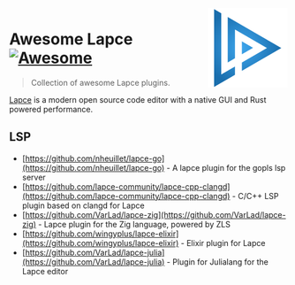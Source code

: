 <!-- lint ignore awesome-git-repo-age -->

<img src="https://raw.githubusercontent.com/lapce/lapce/master/extra/images/logo.png" align="right" width="144" />

# Awesome Lapce [![Awesome](https://cdn.rawgit.com/sindresorhus/awesome/d7305f38d29fed78fa85652e3a63e154dd8e8829/media/badge.svg)](https://github.com/sindresorhus/awesome)

<!-- Uncomment the awesome badge when the repository is added to awesome main list.
[![Awesome](https://awesome.re/badge-flat.svg)](https://awesome.re)
-->

> Collection of awesome Lapce plugins.

[Lapce](https://lapce.dev/) is a modern open source code editor with a native GUI and Rust powered performance.

## LSP

- [https://github.com/nheuillet/lapce-go](https://github.com/nheuillet/lapce-go) -  A lapce plugin for the gopls lsp server
- [https://github.com/lapce-community/lapce-cpp-clangd](https://github.com/lapce-community/lapce-cpp-clangd) -  C/C++ LSP plugin based on clangd for Lapce 
- [https://github.com/VarLad/lapce-zig](https://github.com/VarLad/lapce-zig) -  Lapce plugin for the Zig language, powered by ZLS
- [https://github.com/wingyplus/lapce-elixir](https://github.com/wingyplus/lapce-elixir) -  Elixir plugin for Lapce
- [https://github.com/VarLad/lapce-julia](https://github.com/VarLad/lapce-julia) -  Plugin for Julialang for the Lapce editor 
